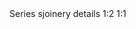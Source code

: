 <span class="transform-to-uppercase">
Series sjoinery details <span class="highlight-red">1:2 1:1</span></span>